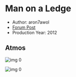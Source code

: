 # Man on a Ledge

* Author: aron7awol
* [Forum Post](https://www.avsforum.com/threads/bass-eq-for-filtered-movies.2995212/post-57869294)
* Production Year: 2012

## Atmos

![img 0](https://i.imgur.com/EVbXeL2.jpg)

![img 0](https://i.imgur.com/UAJBGmH.jpg)

